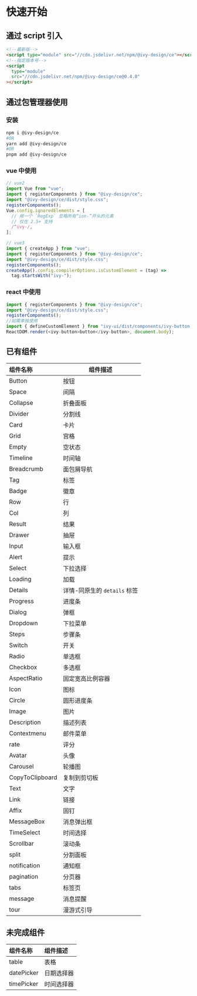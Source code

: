 # 快速开始

## 通过 script 引入

```html
<!--最新版-->
<script type="module" src="//cdn.jsdelivr.net/npm/@ivy-design/ce"></script>
<!--指定版本号-->
<script
  type="module"
  src="//cdn.jsdelivr.net/npm/@ivy-design/ce@0.4.0"
></script>
```

## 通过包管理器使用

### 安装

```bash
npm i @ivy-design/ce
#OR
yarn add @ivy-design/ce
#OR
pnpm add @ivy-design/ce
```

### vue 中使用

```js
// vue2
import Vue from "vue";
import { registerComponents } from "@ivy-design/ce";
import "@ivy-design/ce/dist/style.css";
registerComponents();
Vue.config.ignoredElements = [
  // 用一个 `RegExp` 忽略所有“ion-”开头的元素
  // 仅在 2.5+ 支持
  /^ivy-/,
];

// vue3
import { createApp } from "vue";
import { registerComponents } from "@ivy-design/ce";
import "@ivy-design/ce/dist/style.css";
registerComponents();
createApp().config.compilerOptions.isCustomElement = (tag) =>
  tag.startsWith("ivy-");
```

### react 中使用

```js
import { registerComponents } from "@ivy-design/ce";
import "@ivy-design/ce/dist/style.css";
registerComponents();
//如需单独使用
import { defineCustomElement } from "ivy-ui/dist/components/ivy-button.js";
ReactDOM.render(<ivy-button>button</ivy-button>, document.body);
```

## 已有组件

| 组件名称        | 组件描述                     |
| :-------------- | ---------------------------- |
| Button          | 按钮                         |
| Space           | 间隔                         |
| Collapse        | 折叠面板                     |
| Divider         | 分割线                       |
| Card            | 卡片                         |
| Grid            | 宫格                         |
| Empty           | 空状态                       |
| Timeline        | 时间轴                       |
| Breadcrumb      | 面包屑导航                   |
| Tag             | 标签                         |
| Badge           | 徽章                         |
| Row             | 行                           |
| Col             | 列                           |
| Result          | 结果                         |
| Drawer          | 抽屉                         |
| Input           | 输入框                       |
| Alert           | 提示                         |
| Select          | 下拉选择                     |
| Loading         | 加载                         |
| Details         | 详情-同原生的 `details` 标签 |
| Progress        | 进度条                       |
| Dialog          | 弹框                         |
| Dropdown        | 下拉菜单                     |
| Steps           | 步骤条                       |
| Switch          | 开关                         |
| Radio           | 单选框                       |
| Checkbox        | 多选框                       |
| AspectRatio     | 固定宽高比例容器             |
| Icon            | 图标                         |
| Circle          | 圆形进度条                   |
| Image           | 图片                         |
| Description     | 描述列表                     |
| Contextmenu     | 邮件菜单                     |
| rate            | 评分                         |
| Avatar          | 头像                         |
| Carousel        | 轮播图                       |
| CopyToClipboard | 复制到剪切板                 |
| Text            | 文字                         |
| Link            | 链接                         |
| Affix           | 固钉                         |
| MessageBox      | 消息弹出框                   |
| TimeSelect      | 时间选择                     |
| Scrollbar       | 滚动条                       |
| split           | 分割面板                     |
| notification    | 通知框                       |
| pagination      | 分页器                       |
| tabs            | 标签页                       |
| message         | 消息提醒                     |
| tour            | 漫游式引导                   |

## 未完成组件

| 组件名称   | 组件描述   |
| :--------- | :--------- |
| table      | 表格       |
| datePicker | 日期选择器 |
| timePicker | 时间选择器 |
